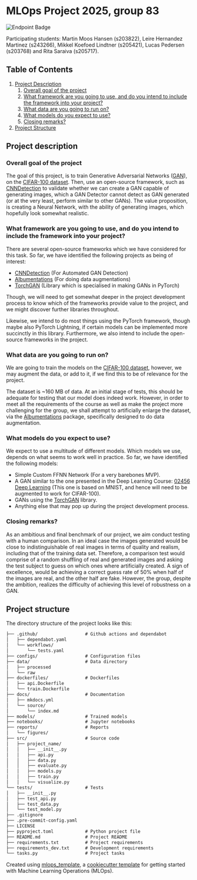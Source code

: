 # MLOps Project 2025, group 83

![Endpoint Badge](https://img.shields.io/endpoint?url=https%3A%2F%2Fraw.githubusercontent.com%2Fmartin5709%2FGroup83-MLOps-02476%2Frefs%2Fheads%2Fbadges%2Fcoveragebadge.json)

Participating students:
Martin Moos Hansen (s203822), Leire Hernandez Martinez (s243266), Mikkel Koefoed Lindtner (s205421), Lucas Pedersen (s203768) and Rita Saraiva (s205717).

## Table of Contents
1. [Project Description](#project-description)
    1. [Overall goal of the project](#overall-goal-of-the-project)
    2. [What framework are you going to use, and do you intend to include the framework into your project?](#what-framework-are-you-going-to-use-and-do-you-intend-to-include-the-framework-into-your-project)
    3. [What data are you going to run on?](#what-data-are-you-going-to-run-on)
    4. [What models do you expect to use?](#what-models-do-you-expect-to-use)
    5. [Closing remarks?](#closing-remarks)
2. [Project Structure](#project-structure)

## Project description

### Overall goal of the project
The goal of this project, is to train Generative Adversarial Networks ([GAN](https://dl.acm.org/doi/abs/10.1145/3422622)), on the [CIFAR-100 dataset](https://www.cs.toronto.edu/~kriz/cifar.html). Then, use an open-source framework, such as [CNNDetection](https://github.com/PeterWang512/CNNDetection) to validate whether we can create a GAN capable of generating images, which a GAN Detector cannot detect as GAN generated (or at the very least, perform similar to other GANs). The value proposition, is creating a Neural Network, with the ability of generating images, which hopefully look somewhat realistic.

### What framework are you going to use, and do you intend to include the framework into your project?
There are several open-source frameworks which we have considered for this task. So far, we have identified the following projects as being of interest:

* [CNNDetection](https://github.com/PeterWang512/CNNDetection) (For Automated GAN Detection)
* [Albumentations](https://albumentations.ai/) (For doing data augmentations)
* [TorchGAN](https://github.com/torchgan/torchgan) (Library which is specialised in making GANs in PyTorch)

Though, we will need to get somewhat deeper in the project development process to know which of the frameworks provide value to the project, and we might discover further libraries throughout.

Likewise, we intend to do most things using the PyTorch framework, though maybe also PyTorch Lightning, if certain models can be implemented more succinctly in this library. Furthermore, we also intend to include the open-source frameworks in the project.

### What data are you going to run on?
We are going to train the models on the [CIFAR-100 dataset](https://www.cs.toronto.edu/~kriz/cifar.html), however, we may augment the data, or add to it, if we find this to be of relevance for the project.

The dataset is ~160 MB of data. At an initial stage of tests, this should be adequate for testing that our model does indeed work. However, in order to meet all the requirements of the course as well as make the project more challenging for the group, we shall attempt to artificially enlarge the dataset, via the [Albumentations](https://albumentations.ai/) package, specifically designed to do data augmentation.

### What models do you expect to use?
We expect to use a multitude of different models. Which models we use, depends on what seems to work well in practice. So far, we have identified the following models:

* Simple Custom FFNN Network (For a very barebones MVP).
* A GAN similar to the one presented in the Deep Learning Course: [02456 Deep Learning](https://github.com/DeepLearningDTU/02456-deep-learning-with-PyTorch/blob/master/7_Unsupervised/7.3-generative-adversarial-networks.ipynb) (This one is based on MNIST, and hence will need to be augmented to work for CIFAR-100).
* GANs using the [TorchGAN](https://github.com/torchgan/torchgan) library.
* Anything else that may pop up during the project development process.

### Closing remarks?
As an ambitious and final benchmark of our project, we aim conduct testing with a human comparison. In an ideal case the images generated would be close to indistinguishable of real images in terms of quality and realism, including that of the training data set. Therefore, a comparison test would comprise of a random shuffling of real and generated images and asking the test subject to guess on which ones where artificially created. A sign of excellence, would be achieving a correct guess rate of 50% when half of the images are real, and the other half are fake. However, the group, despite the ambition, realizes the difficulty of achieving this level of robustness on a GAN.

## Project structure

The directory structure of the project looks like this:
```txt
├── .github/                  # Github actions and dependabot
│   ├── dependabot.yaml
│   └── workflows/
│       └── tests.yaml
├── configs/                  # Configuration files
├── data/                     # Data directory
│   ├── processed
│   └── raw
├── dockerfiles/              # Dockerfiles
│   ├── api.Dockerfile
│   └── train.Dockerfile
├── docs/                     # Documentation
│   ├── mkdocs.yml
│   └── source/
│       └── index.md
├── models/                   # Trained models
├── notebooks/                # Jupyter notebooks
├── reports/                  # Reports
│   └── figures/
├── src/                      # Source code
│   ├── project_name/
│   │   ├── __init__.py
│   │   ├── api.py
│   │   ├── data.py
│   │   ├── evaluate.py
│   │   ├── models.py
│   │   ├── train.py
│   │   └── visualize.py
└── tests/                    # Tests
│   ├── __init__.py
│   ├── test_api.py
│   ├── test_data.py
│   └── test_model.py
├── .gitignore
├── .pre-commit-config.yaml
├── LICENSE
├── pyproject.toml            # Python project file
├── README.md                 # Project README
├── requirements.txt          # Project requirements
├── requirements_dev.txt      # Development requirements
└── tasks.py                  # Project tasks
```


Created using [mlops_template](https://github.com/SkafteNicki/mlops_template),
a [cookiecutter template](https://github.com/cookiecutter/cookiecutter) for getting
started with Machine Learning Operations (MLOps).
